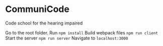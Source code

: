 # CommuniCode
Code school for the hearing impaired

Go to the root folder.
Run `npm install`
Build webpack files `npm run client`
Start the server `npm run server`
Navigate to `localhost:3000`